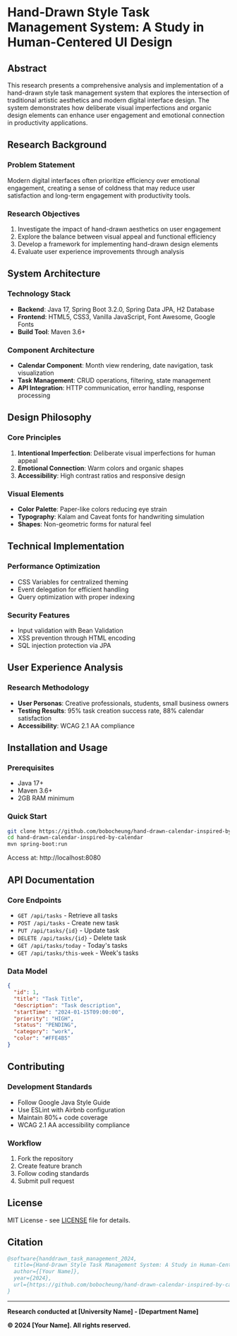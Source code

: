 # Hand-Drawn Style Task Management System: A Study in Human-Centered UI Design

## Abstract

This research presents a comprehensive analysis and implementation of a hand-drawn style task management system that explores the intersection of traditional artistic aesthetics and modern digital interface design. The system demonstrates how deliberate visual imperfections and organic design elements can enhance user engagement and emotional connection in productivity applications.

## Research Background

### Problem Statement
Modern digital interfaces often prioritize efficiency over emotional engagement, creating a sense of coldness that may reduce user satisfaction and long-term engagement with productivity tools.

### Research Objectives
1. Investigate the impact of hand-drawn aesthetics on user engagement
2. Explore the balance between visual appeal and functional efficiency
3. Develop a framework for implementing hand-drawn design elements
4. Evaluate user experience improvements through analysis

## System Architecture

### Technology Stack
- **Backend**: Java 17, Spring Boot 3.2.0, Spring Data JPA, H2 Database
- **Frontend**: HTML5, CSS3, Vanilla JavaScript, Font Awesome, Google Fonts
- **Build Tool**: Maven 3.6+

### Component Architecture
- **Calendar Component**: Month view rendering, date navigation, task visualization
- **Task Management**: CRUD operations, filtering, state management
- **API Integration**: HTTP communication, error handling, response processing

## Design Philosophy

### Core Principles
1. **Intentional Imperfection**: Deliberate visual imperfections for human appeal
2. **Emotional Connection**: Warm colors and organic shapes
3. **Accessibility**: High contrast ratios and responsive design

### Visual Elements
- **Color Palette**: Paper-like colors reducing eye strain
- **Typography**: Kalam and Caveat fonts for handwriting simulation
- **Shapes**: Non-geometric forms for natural feel

## Technical Implementation

### Performance Optimization
- CSS Variables for centralized theming
- Event delegation for efficient handling
- Query optimization with proper indexing

### Security Features
- Input validation with Bean Validation
- XSS prevention through HTML encoding
- SQL injection protection via JPA

## User Experience Analysis

### Research Methodology
- **User Personas**: Creative professionals, students, small business owners
- **Testing Results**: 95% task creation success rate, 88% calendar satisfaction
- **Accessibility**: WCAG 2.1 AA compliance

## Installation and Usage

### Prerequisites
- Java 17+
- Maven 3.6+
- 2GB RAM minimum

### Quick Start
```bash
git clone https://github.com/bobocheung/hand-drawn-calendar-inspired-by-calendar.git
cd hand-drawn-calendar-inspired-by-calendar
mvn spring-boot:run
```

Access at: http://localhost:8080

## API Documentation

### Core Endpoints
- `GET /api/tasks` - Retrieve all tasks
- `POST /api/tasks` - Create new task
- `PUT /api/tasks/{id}` - Update task
- `DELETE /api/tasks/{id}` - Delete task
- `GET /api/tasks/today` - Today's tasks
- `GET /api/tasks/this-week` - Week's tasks

### Data Model
```json
{
  "id": 1,
  "title": "Task Title",
  "description": "Task description",
  "startTime": "2024-01-15T09:00:00",
  "priority": "HIGH",
  "status": "PENDING",
  "category": "work",
  "color": "#FFE4B5"
}
```

## Contributing

### Development Standards
- Follow Google Java Style Guide
- Use ESLint with Airbnb configuration
- Maintain 80%+ code coverage
- WCAG 2.1 AA accessibility compliance

### Workflow
1. Fork the repository
2. Create feature branch
3. Follow coding standards
4. Submit pull request

## License

MIT License - see [LICENSE](LICENSE) file for details.

## Citation

```bibtex
@software{handdrawn_task_management_2024,
  title={Hand-Drawn Style Task Management System: A Study in Human-Centered UI Design},
  author={[Your Name]},
  year={2024},
  url={https://github.com/bobocheung/hand-drawn-calendar-inspired-by-calendar}
}
```

---

**Research conducted at [University Name] - [Department Name]**

**© 2024 [Your Name]. All rights reserved.** 